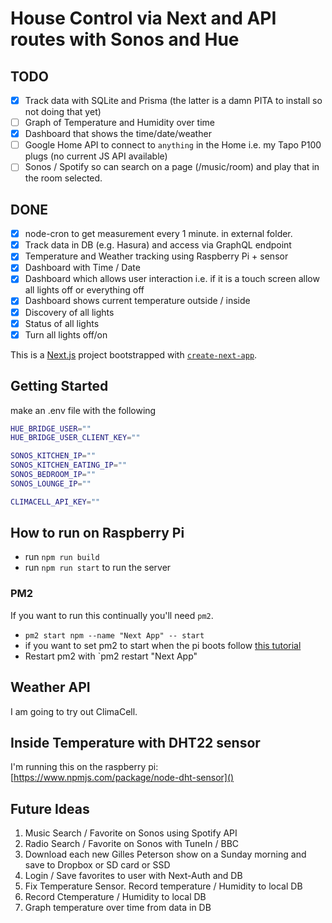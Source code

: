 # House Control via Next and API routes with Sonos and Hue

## TODO

- [x] Track data with SQLite and Prisma (the latter is a damn PITA to install so not doing that yet)
- [ ] Graph of Temperature and Humidity over time
- [x] Dashboard that shows the time/date/weather
- [ ] Google Home API to connect to `anything` in the Home i.e. my Tapo P100 plugs (no current JS API available)
- [ ] Sonos / Spotify so can search on a page (/music/room) and play that in the room selected.

## DONE

- [x] node-cron to get measurement every 1 minute. in external folder.
- [x] Track data in DB (e.g. Hasura) and access via GraphQL endpoint
- [x] Temperature and Weather tracking using Raspberry Pi + sensor
- [x] Dashboard with Time / Date
- [x] Dashboard which allows user interaction i.e. if it is a touch screen allow all lights off or everything off
- [x] Dashboard shows current temperature outside / inside
- [x] Discovery of all lights
- [x] Status of all lights
- [x] Turn all lights off/on

This is a [Next.js](https://nextjs.org/) project bootstrapped with [`create-next-app`](https://github.com/vercel/next.js/tree/canary/packages/create-next-app).

## Getting Started

make an .env file with the following

```bash
HUE_BRIDGE_USER=""
HUE_BRIDGE_USER_CLIENT_KEY=""

SONOS_KITCHEN_IP=""
SONOS_KITCHEN_EATING_IP=""
SONOS_BEDROOM_IP=""
SONOS_LOUNGE_IP=""

CLIMACELL_API_KEY=""
```

## How to run on Raspberry Pi

- run `npm run build`
- run `npm run start` to run the server

### PM2

If you want to run this continually you'll need `pm2`.

- `pm2 start npm --name "Next App" -- start`
- if you want to set pm2 to start when the pi boots follow [this tutorial](https://medium.com/@andrew.nease.code/set-up-a-self-booting-node-js-eb56ebd05549)
- Restart pm2 with `pm2 restart "Next App"

## Weather API

I am going to try out ClimaCell.

## Inside Temperature with DHT22 sensor

I'm running this on the raspberry pi: [https://www.npmjs.com/package/node-dht-sensor]()

## Future Ideas

1. Music Search / Favorite on Sonos using Spotify API
2. Radio Search / Favorite on Sonos with TuneIn / BBC
3. Download each new Gilles Peterson show on a Sunday morning and save to Dropbox or SD card or SSD
4. Login / Save favorites to user with Next-Auth and DB
5. Fix Temperature Sensor. Record temperature / Humidity to local DB
6. Record Ctemperature / Humidity to local DB
7. Graph temperature over time from data in DB
